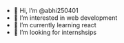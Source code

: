 - 👋 Hi, I’m @abhi250401
- 👀 I’m interested in web development
- 🌱 I’m currently learning react
- 💞️ I’m looking for internshsips


<!---
abhi250401/abhi250401 is a ✨ special ✨ repository because its `README.md` (this file) appears on your GitHub profile.
You can click the Preview link to take a look at your changes.
--->
